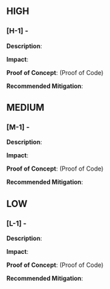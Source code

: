 ## HIGH

### [H-1] - 

**Description**:

**Impact**:

**Proof of Concept**: (Proof of Code)

**Recommended Mitigation**: 

## MEDIUM

### [M-1] - 

**Description**:

**Impact**:

**Proof of Concept**: (Proof of Code)

**Recommended Mitigation**: 

## LOW

### [L-1] - 

**Description**:

**Impact**:

**Proof of Concept**: (Proof of Code)

**Recommended Mitigation**: 
